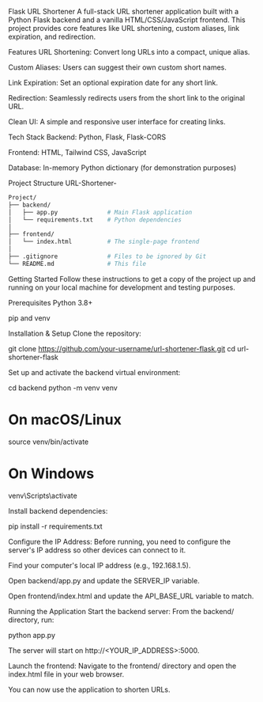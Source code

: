 Flask URL Shortener
A full-stack URL shortener application built with a Python Flask backend and a vanilla HTML/CSS/JavaScript frontend. This project provides core features like URL shortening, custom aliases, link expiration, and redirection.

Features
URL Shortening: Convert long URLs into a compact, unique alias.

Custom Aliases: Users can suggest their own custom short names.

Link Expiration: Set an optional expiration date for any short link.

Redirection: Seamlessly redirects users from the short link to the original URL.

Clean UI: A simple and responsive user interface for creating links.

Tech Stack
Backend: Python, Flask, Flask-CORS

Frontend: HTML, Tailwind CSS, JavaScript

Database: In-memory Python dictionary (for demonstration purposes)

Project Structure
URL-Shortener-
```bash
Project/
├── backend/
│   ├── app.py              # Main Flask application
│   └── requirements.txt    # Python dependencies
│
├── frontend/
│   └── index.html          # The single-page frontend
│
├── .gitignore              # Files to be ignored by Git
└── README.md               # This file
```
Getting Started
Follow these instructions to get a copy of the project up and running on your local machine for development and testing purposes.

Prerequisites
Python 3.8+

pip and venv

Installation & Setup
Clone the repository:

git clone https://github.com/your-username/url-shortener-flask.git
cd url-shortener-flask

Set up and activate the backend virtual environment:

cd backend
python -m venv venv
# On macOS/Linux
source venv/bin/activate
# On Windows
venv\Scripts\activate

Install backend dependencies:

pip install -r requirements.txt

Configure the IP Address:
Before running, you need to configure the server's IP address so other devices can connect to it.

Find your computer's local IP address (e.g., 192.168.1.5).

Open backend/app.py and update the SERVER_IP variable.

Open frontend/index.html and update the API_BASE_URL variable to match.

Running the Application
Start the backend server:
From the backend/ directory, run:

python app.py

The server will start on http://<YOUR_IP_ADDRESS>:5000.

Launch the frontend:
Navigate to the frontend/ directory and open the index.html file in your web browser.

You can now use the application to shorten URLs.
